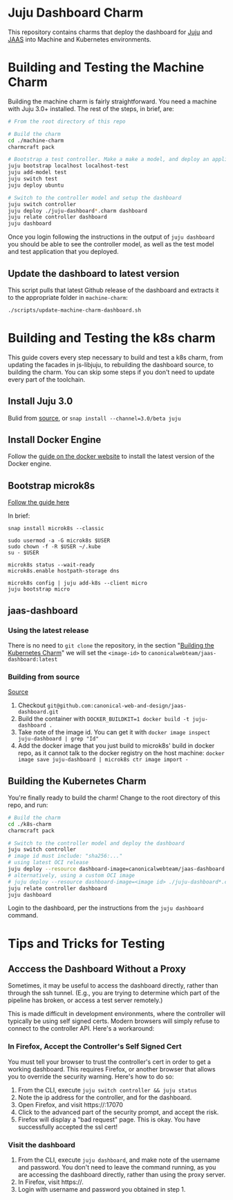 # Juju Dashboard Charm

This repository contains charms that deploy the dashboard for [Juju](https://juju.is) and [JAAS](https://jaas.ai) into Machine and Kubernetes environments.

# Building and Testing the Machine Charm

Building the machine charm is fairly straightforward. You need a machine with Juju 3.0+ installed. The rest of the steps, in brief, are:

```sh
# From the root directory of this repo

# Build the charm
cd ./machine-charm
charmcraft pack

# Bootstrap a test controller. Make a make a model, and deploy an application, so that the dashboard has things to show.
juju bootstrap localhost localhost-test
juju add-model test
juju switch test
juju deploy ubuntu

# Switch to the controller model and setup the dashboard
juju switch controller
juju deploy ./juju-dashboard*.charm dashboard
juju relate controller dashboard
juju dashboard
```

Once you login following the instructions in the output of `juju dashboard` you should be able to see the controller model, as well as the test model and test application that you deployed.

## Update the dashboard to latest version

This script pulls that latest Github release of the dashboard and extracts it to the appropriate folder in `machine-charm`:

```sh
./scripts/update-machine-charm-dashboard.sh
```

# Building and Testing the k8s charm

This guide covers every step necessary to build and test a k8s charm, from updating the facades in js-libjuju, to rebuilding the dashboard source, to building the charm. You can skip some steps if you don't need to update every part of the toolchain.

## Install Juju 3.0

Bulid from [source](https://github.com/juju/juju), or `snap install --channel=3.0/beta juju`

## Install Docker Engine

Follow the [guide on the docker website](https://docs.docker.com/desktop/install/linux-install/) to install the latest version of the Docker engine.

## Bootstrap microk8s

[Follow the guide here](https://juju.is/docs/olm/microk8s)

In brief:

```
snap install microk8s --classic

sudo usermod -a -G microk8s $USER
sudo chown -f -R $USER ~/.kube
su - $USER

microk8s status --wait-ready
microk8s.enable hostpath-storage dns

microk8s config | juju add-k8s --client micro
juju bootstrap micro
```

## jaas-dashboard

### Using the latest release

There is no need to `git clone` the repository, in the section "[Building the Kubernetes Charm](#building-the-kubernetes-charm)" we will set the `<image-id>` to `canonicalwebteam/jaas-dashboard:latest`

### Building from source

[Source](https://github.com/canonical-web-and-design/jaas-dashboard#readme)

1. Checkout `git@github.com:canonical-web-and-design/jaas-dashboard.git`
2. Build the container with `DOCKER_BUILDKIT=1 docker build -t juju-dashboard .`
3. Take note of the image id. You can get it with `docker image inspect juju-dashboard | grep "Id"`
4. Add the docker image that you just build to microk8s' build in docker repo, as it cannot talk to the docker registry on the host machine: `docker image save juju-dashboard | microk8s ctr image import -`

## Building the Kubernetes Charm

You're finally ready to build the charm! Change to the root directory of this repo, and run:

```sh
# Build the charm
cd ./k8s-charm
charmcraft pack

# Switch to the controller model and deploy the dashboard
juju switch controller
# image id must include: "sha256:..."
# using latest OCI release
juju deploy --resource dashboard-image=canonicalwebteam/jaas-dashboard:latest ./juju-dashboard*.charm dashboard
# alternatively, using a custom OCI image
# juju deploy --resource dashboard-image=<image id> ./juju-dashboard*.charm dashboard
juju relate controller dashboard
juju dashboard
```

Login to the dashboard, per the instructions from the `juju dashboard` command.

# Tips and Tricks for Testing

## Acccess the Dashboard Without a Proxy

Sometimes, it may be useful to access the dashboard directly, rather than through the ssh tunnel. (E.g., you are trying to determine which part of the pipeline has broken, or access a test server remotely.)

This is made difficult in development environments, where the controller will typically be using self signed certs. Modern browsers will simply refuse to connect to the controller API. Here's a workaround:

### In Firefox, Accept the Controller's Self Signed Cert

You must tell your browser to trust the controller's cert in order to get a working dashboard. This requires Firefox, or another browser that allows you to override the security warning. Here's how to do so:

1. From the CLI, execute `juju switch controller && juju status`
2. Note the ip address for the controller, and for the dashboard.
3. Open Firefox, and visit https://<controller ip>:17070
4. Click to the advanced part of the security prompt, and accept the risk.
5. Firefox will display a "bad request" page. This is okay. You have successfully accepted the ssl cert!

### Visit the dashboard

1. From the CLI, execute `juju dashboard`, and make note of the username and password. You don't need to leave the command running, as you are accessing the dashboard directly, rather than using the proxy server.
2. In Firefox, visit https://<dashboard ip>.
3. Login with username and password you obtained in step 1.
